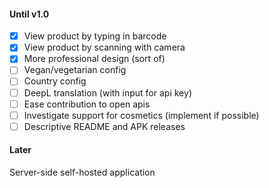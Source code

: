 #### Until v1.0

- [x] View product by typing in barcode
- [x] View product by scanning with camera
- [x] More professional design (sort of)
- [ ] Vegan/vegetarian config
- [ ] Country config
- [ ] DeepL translation (with input for api key)
- [ ] Ease contribution to open apis
- [ ] Investigate support for cosmetics (implement if possible)
- [ ] Descriptive README and APK releases

#### Later

Server-side self-hosted application